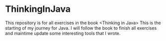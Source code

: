 # ThinkingInJava
This repository is for all exercises in the book &lt;Thinking in Java>
This is the starting of my journey for Java.
I will follow the book to finish all exercises and maintime update some interesting tools that I wrote.
